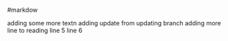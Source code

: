 #markdow

adding some more textn
adding update from updating branch
adding more line to reading
line 5
line 6
